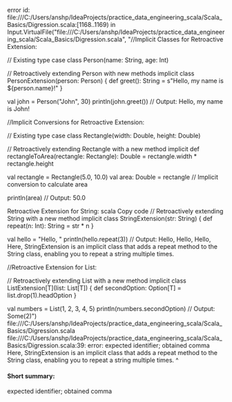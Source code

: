 error id: file:///C:/Users/anshp/IdeaProjects/practice_data_engineering_scala/Scala_Basics/Digression.scala:[1168..1169) in Input.VirtualFile("file:///C:/Users/anshp/IdeaProjects/practice_data_engineering_scala/Scala_Basics/Digression.scala", "//Implicit Classes for Retroactive Extension:

// Existing type
case class Person(name: String, age: Int)

// Retroactively extending Person with new methods
implicit class PersonExtension(person: Person) {
  def greet(): String = s"Hello, my name is ${person.name}!"
}

val john = Person("John", 30)
println(john.greet()) // Output: Hello, my name is John!


//Implicit Conversions for Retroactive Extension:

// Existing type
case class Rectangle(width: Double, height: Double)

// Retroactively extending Rectangle with a new method
implicit def rectangleToArea(rectangle: Rectangle): Double = rectangle.width * rectangle.height

val rectangle = Rectangle(5.0, 10.0)
val area: Double = rectangle // Implicit conversion to calculate area

println(area) // Output: 50.0


Retroactive Extension for String:
scala
Copy code
// Retroactively extending String with a new method
implicit class StringExtension(str: String) {
  def repeat(n: Int): String = str * n
}

val hello = "Hello, "
println(hello.repeat(3)) // Output: Hello, Hello, Hello,
Here, StringExtension is an implicit class that adds a repeat method to the String class, enabling you to repeat a string multiple times.

//Retroactive Extension for List:

// Retroactively extending List with a new method
implicit class ListExtension[T](list: List[T]) {
  def secondOption: Option[T] = list.drop(1).headOption
}

val numbers = List(1, 2, 3, 4, 5)
println(numbers.secondOption) // Output: Some(2)")
file:///C:/Users/anshp/IdeaProjects/practice_data_engineering_scala/Scala_Basics/Digression.scala
file:///C:/Users/anshp/IdeaProjects/practice_data_engineering_scala/Scala_Basics/Digression.scala:39: error: expected identifier; obtained comma
Here, StringExtension is an implicit class that adds a repeat method to the String class, enabling you to repeat a string multiple times.
                                                                                        ^
#### Short summary: 

expected identifier; obtained comma